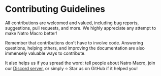 # Contributing Guidelines

All contributions are welcomed and valued, including bug reports, suggestions, pull requests, and more. We highly appreciate any attempt to make Natro Macro better!

Remember that contributions don't have to involve code. Answering questions, helping others, and improving the documentation are also immensely valuable ways to contribute.

It also helps us if you spread the word: tell people about Natro Macro, join our [Discord server][discord-link], or simply ⭐ Star us on GitHub if it helped you!

[discord-link]: https://discord.gg/natromacro
